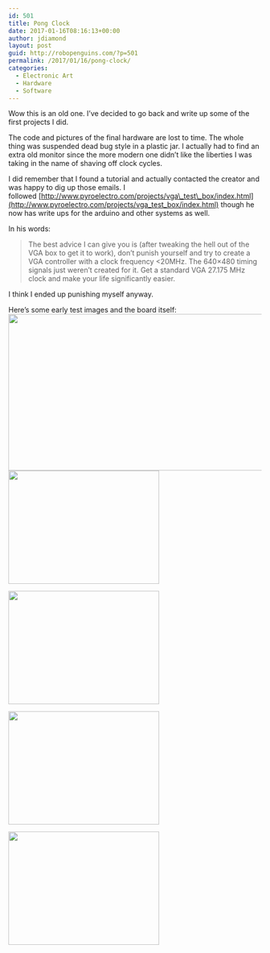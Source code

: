 ```yaml
---
id: 501
title: Pong Clock
date: 2017-01-16T08:16:13+00:00
author: jdiamond
layout: post
guid: http://robopenguins.com/?p=501
permalink: /2017/01/16/pong-clock/
categories:
  - Electronic Art
  - Hardware
  - Software
---
```

Wow this is an old one. I&#8217;ve decided to go back and write up some of the first projects I did.

<!--more-->

The code and pictures of the final hardware are lost to time. The whole thing was suspended dead bug style in a plastic jar. I actually had to find an extra old monitor since the more modern one didn&#8217;t like the liberties I was taking in the name of shaving off clock cycles.

I did remember that I found a tutorial and actually contacted the creator and was happy to dig up those emails. I followed [http://www.pyroelectro.com/projects/vga\_test\_box/index.html](http://www.pyroelectro.com/projects/vga_test_box/index.html) though he now has write ups for the arduino and other systems as well.

In his words:

> The best advice I can give you is (after tweaking the hell out of the <span class="il">VGA</span> box to get it to work), don&#8217;t punish yourself and try to create a <span class="il">VGA</span> controller with a clock frequency <20MHz. The 640&#215;480 timing signals just weren&#8217;t created for it. Get a standard <span class="il">VGA</span> 27.175 MHz clock and make your life significantly easier.

I think I ended up punishing myself anyway.

Here&#8217;s some early test images and the board itself:  
[<img class="alignnone wp-image-503 size-full" src="http://robopenguins.com/wp-content/uploads/2017/01/vga_schem-e1484813729723.png" width="658" height="311" srcset="http://localhost/wp-content/uploads/2017/01/vga_schem-e1484813729723.png 658w, http://localhost/wp-content/uploads/2017/01/vga_schem-e1484813729723-300x142.png 300w" sizes="(max-width: 658px) 100vw, 658px" />](http://robopenguins.com/wp-content/uploads/2017/01/vga_schem-e1484813729723.png)  
[<img class="alignnone size-medium wp-image-504" src="http://robopenguins.com/wp-content/uploads/2017/01/DSCN0632-300x225.jpg" alt="" width="300" height="225" srcset="http://localhost/wp-content/uploads/2017/01/DSCN0632-300x225.jpg 300w, http://localhost/wp-content/uploads/2017/01/DSCN0632-768x576.jpg 768w, http://localhost/wp-content/uploads/2017/01/DSCN0632-1024x768.jpg 1024w" sizes="(max-width: 300px) 100vw, 300px" />](http://robopenguins.com/wp-content/uploads/2017/01/DSCN0632.jpg)

[<img class="alignnone size-medium wp-image-505" src="http://robopenguins.com/wp-content/uploads/2017/01/DSCN0633-300x225.jpg" alt="" width="300" height="225" srcset="http://localhost/wp-content/uploads/2017/01/DSCN0633-300x225.jpg 300w, http://localhost/wp-content/uploads/2017/01/DSCN0633-768x576.jpg 768w, http://localhost/wp-content/uploads/2017/01/DSCN0633-1024x768.jpg 1024w" sizes="(max-width: 300px) 100vw, 300px" />](http://robopenguins.com/wp-content/uploads/2017/01/DSCN0633.jpg)

[<img class="alignnone size-medium wp-image-506" src="http://robopenguins.com/wp-content/uploads/2017/01/DSCN0640-300x225.jpg" alt="" width="300" height="225" srcset="http://localhost/wp-content/uploads/2017/01/DSCN0640-300x225.jpg 300w, http://localhost/wp-content/uploads/2017/01/DSCN0640-768x576.jpg 768w, http://localhost/wp-content/uploads/2017/01/DSCN0640-1024x768.jpg 1024w" sizes="(max-width: 300px) 100vw, 300px" />](http://robopenguins.com/wp-content/uploads/2017/01/DSCN0640.jpg)

[<img class="alignnone size-medium wp-image-507" src="http://robopenguins.com/wp-content/uploads/2017/01/DSCN0641-300x225.jpg" alt="" width="300" height="225" srcset="http://localhost/wp-content/uploads/2017/01/DSCN0641-300x225.jpg 300w, http://localhost/wp-content/uploads/2017/01/DSCN0641-768x576.jpg 768w, http://localhost/wp-content/uploads/2017/01/DSCN0641-1024x768.jpg 1024w" sizes="(max-width: 300px) 100vw, 300px" />](http://robopenguins.com/wp-content/uploads/2017/01/DSCN0641.jpg)